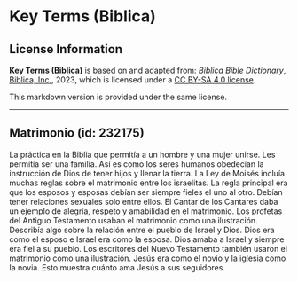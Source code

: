 # Key Terms (Biblica)

## License Information

**Key Terms (Biblica)** is based on and adapted from: _Biblica Bible Dictionary_, [Biblica, Inc.](https://www.biblica.com/), 2023, which is licensed under a [CC BY-SA 4.0 license](https://creativecommons.org/licenses/by-sa/4.0/legalcode.en).

This markdown version is provided under the same license.



--------------------------------

## Matrimonio (id: 232175)

La práctica en la Biblia que permitía a un hombre y una mujer unirse. Les permitía ser una familia. Así es como los seres humanos obedecían la instrucción de Dios de tener hijos y llenar la tierra. La Ley de Moisés incluía muchas reglas sobre el matrimonio entre los israelitas. La regla principal era que los esposos y esposas debían ser siempre fieles el uno al otro. Debían tener relaciones sexuales solo entre ellos. El Cantar de los Cantares daba un ejemplo de alegría, respeto y amabilidad en el matrimonio. Los profetas del Antiguo Testamento usaban el matrimonio como una ilustración. Describía algo sobre la relación entre el pueblo de Israel y Dios. Dios era como el esposo e Israel era como la esposa. Dios amaba a Israel y siempre era fiel a su pueblo. Los escritores del Nuevo Testamento también usaron el matrimonio como una ilustración. Jesús era como el novio y la iglesia como la novia. Esto muestra cuánto ama Jesús a sus seguidores.


